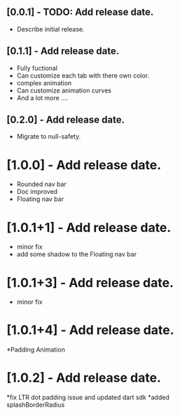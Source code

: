 ## [0.0.1] - TODO: Add release date.

* Describe initial release.

## [0.1.1] - Add release date.
* Fully fuctional
* Can customize each tab with there own color.
* complex animation
* Can customize animation curves 
* And a lot more ....
## [0.2.0] - Add release date.
* Migrate to null-safety.
# [1.0.0] - Add release date.
* Rounded nav bar
* Doc improved
* Floating nav bar
# [1.0.1+1] - Add release date.
* minor fix
* add some shadow to the Floating nav bar
# [1.0.1+3] - Add release date.
* minor fix
# [1.0.1+4] - Add release date.
*Padding Animation
# [1.0.2] - Add release date.
*fix LTR dot padding issue and updated dart sdk
*added splashBorderRadius


